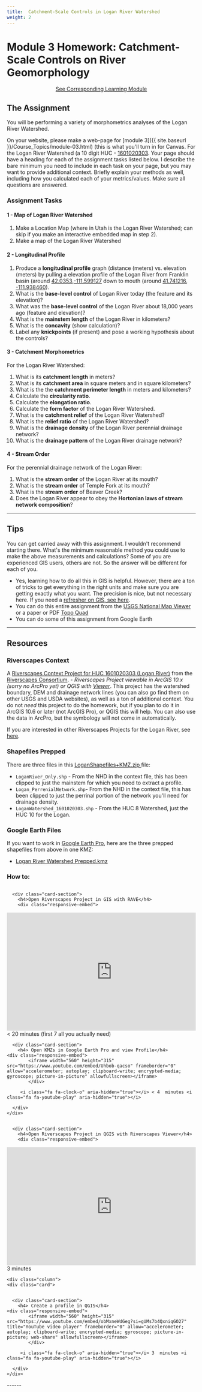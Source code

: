 ```yaml
---
title: 	Catchment-Scale Controls in Logan River Watershed
weight: 2
---
```

# Module 3 Homework: Catchment-Scale Controls on River Geomorphology


<div align="center">
<a class="button secondary" href="{{ site.baseurl }}/Course_Topics/module-03.html"><i class="fa fa-reply" aria-hidden="true"></i> See Corresponding Learning Module <i class="fa fa-leanpub" aria-hidden="true"></i></a></div>

## The Assignment

You will be performing a variety of morphometrics analyses of the Logan River Watershed.

On your website, please make a web-page for [module 3]({{ site.baseurl }}/Course_Topics/module-03.html) (this is what you'll turn in for Canvas. For the Logan River Watershed (a 10 digit HUC - [1601020303](https://data.riverscapes.net/p/d033fd87-b155-4a72-a272-29fa701fff78/). Your page should have a heading for each of the assignment tasks listed below. I describe the bare minimum you need to include in each task on your page, but you may want to provide additional context. Briefly explain your methods as well, including how you calculated each of your metrics/values. Make sure all questions are answered.

### Assignment Tasks

#### 1 - Map of Logan River Watershed 
1. Make a Location Map (where in Utah is the Logan River Watershed; can skip if you make an interactive embedded map in step 2).
2. Make a map of the Logan River Watershed

#### 2 - Longitudinal Profile
1. Produce a **longitudinal profile** graph (distance (meters) vs. elevation (meters)  by pulling a elevation profile of the Logan River from Franklin basin (around  [42.0353,-111.599127](https://goo.gl/maps/qHmhTkBy8H4w7BdK7) down to mouth (around [41.741216, -111.938460](https://goo.gl/maps/vKCdUaMe1im98wTL8)). 
2. What is the **base-level control** of Logan River today (the feature and its elevation)?
3. What was the **base-level control** of the Logan River about 18,000 years ago (feature and elevation)? 
4. What is the **mainstem length** of the  Logan River in kilometers?
5. What is the **concavity** (show calculation)?
6. Label any **knickpoints** (if present) and pose a working hypothesis about the controls?

#### 3 - Catchment Morphometrics

For the Logan River Watershed:
1. What is its **catchment length** in meters? 
2. What is its **catchment area** in square meters and in square kilometers?
3. What is the the **catchment perimeter length** in meters and kilometers?
4. Calculate the **circularity ratio**.
5. Calculate the **elongation ratio**.
6. Calculate the **form factor** of the Logan River Watershed.
7. What is the **catchment relief** of the Logan River Watershed?
8.  What is the **relief ratio** of the Logan River Watershed? 
9.  What is the  **drainage density** of the Logan River perennial drainage network?
10.  What is the **drainage pattern** of the Logan River drainage network?

#### 4 - Stream Order
For the perennial drainage network of the Logan River:
1. What is the **stream order** of the Logan River at its mouth?
2. What is the **stream order** of Temple Fork at its mouth?
3. What is the **stream order** of Beaver Creek?
4. Does the Logan River appear to obey the **Hortonian laws of stream network composition**?

----------
## Tips
You can get carried away with this assignment. I wouldn't recommend starting there. What's the minimum reasonable method you could use to make the above measurements and calculations? Some of you are experienced GIS users, others are not. So the answer will be different for each of you.
- Yes, learning how to do all this in GIS is helpful. However, there are a ton of tricks to get everything in the right units and make sure you are getting exactly what you want. The precision is nice, but not necessary here. If you need a [refresher on GIS, see here](https://mgimond.github.io/Spatial/introGIS.html). 
- You can do this entire assignment from the [USGS National Map Viewer](https://viewer.nationalmap.gov/advanced-viewer/) or a paper or PDF [Topo Quad](https://www.sciencebase.gov/catalog/item/5e3bc574e4b0edb47bdf09b6)
- You can do some of this assignment from Google Earth

------------------------
## Resources

### Riverscapes Context 

A [Riverscapes Context Project for HUC 1601020303 (Logan River)](https://data.riverscapes.net/p/d033fd87-b155-4a72-a272-29fa701fff78/) from the [Riverscapes Consortium](http://riverscapes.net). - *Riverscapes Project viewable in ArcGIS 10.x (sorry no ArcPro yet) or QGIS with [Viewer](http://viewer.riverscapes.net)*. This project has the watershed boundary, DEM and drainage network lines (you can also go find them on other USGS and USDA websites), as well as a ton of additional context. You do not *need* this project to do the homework, but if you plan to do it in ArcGIS 10.6 or later (not ArcGIS Pro), or QGIS this will help. You can also use the data in ArcPro, but the symbology will not come in automatically.

If you are interested in other Riverscapes Projects for the Logan River, see [here](https://data.riverscapes.net/s?type=Project&boundsId=778facfe-ac34-4ff7-b70c-096d25267162&geo=-111.70878756791353%2C41.88449839624283%2C9.287251608945853).


### Shapefiles Prepped
There are three files in this [LoganShapefiles+KMZ.zip ](https://usu.instructure.com/files/79946836/download?download_frd=1) <i class="fa fa-file-archive-o" aria-hidden="true"></i> file:
- `LoganRiver_Only.shp` - From the NHD in the context file, this has been clipped to just the mainstem for which you need to extract a profile.
- `Logan_PerrenialNetwork.shp`-  From the NHD in the context file, this has been clipped to just the perrinal portion of the network you'll need for drainage density.
- `LoganWatershed_1601020303.shp` -  From the HUC 8 Watershed, just the HUC 10 for the Logan.

### Google Earth Files
If you want to work in [Google Earth Pro](https://www.google.com/earth/versions/download-thank-you/?usagestats=1), here are the three prepped shapefiles from above in one KMZ:
- [Logan River Watershed Prepped.kmz](https://usu.instructure.com/files/79946820/download?download_frd=1)

### How to:
<div class="row small-up-2 medium-up-2">


  <div class="column">
    <div class="card">


      <div class="card-section">
        <h4>Open Riverscapes Project in GIS with RAVE</h4>
        <div class="responsive-embed"> 

<iframe width="560" height="315" src="https://www.youtube.com/embed/QLboT-YJw-I" frameborder="0" allow="accelerometer; autoplay; clipboard-write; encrypted-media; gyroscope; picture-in-picture" allowfullscreen></iframe>
<br>


</div>
<i class="fa fa-clock-o" aria-hidden="true"></i> < 20 minutes (first 7 all you actually need) <i class="fa fa-youtube-play" aria-hidden="true"></i>
      </div>
    </div>
  </div>

  <div class="column">
    <div class="card">


      <div class="card-section">
        <h4> Open KMZs in Google Earth Pro and view Profile</h4>
    <div class="responsive-embed">
        	<iframe width="560" height="315" src="https://www.youtube.com/embed/Uhbob-qacso" frameborder="0" allow="accelerometer; autoplay; clipboard-write; encrypted-media; gyroscope; picture-in-picture" allowfullscreen></iframe>
        	</div>
      
         <i class="fa fa-clock-o" aria-hidden="true"></i> < 4  minutes <i class="fa fa-youtube-play" aria-hidden="true"></i>
        
      </div>
    </div>

  </div>
</div>

<div class="row small-up-2 medium-up-2">


  <div class="column">
    <div class="card">


      <div class="card-section">
        <h4>Open Riverscapes Project in QGIS with Riverscapes Viewer</h4>
        <div class="responsive-embed"> 

<iframe width="560" height="315" src="https://www.youtube.com/embed/dUfr9DfFvcA?si=GS-0ysVqASyMjscx" title="YouTube video player" frameborder="0" allow="accelerometer; autoplay; clipboard-write; encrypted-media; gyroscope; picture-in-picture; web-share" allowfullscreen></iframe>
<br>


</div>
<i class="fa fa-clock-o" aria-hidden="true"></i> 3 minutes <i class="fa fa-youtube-play" aria-hidden="true"></i>
      </div>
    </div>
  </div>

    <div class="column">
    <div class="card">


      <div class="card-section">
        <h4> Create a profile in QGIS</h4>
    <div class="responsive-embed">
        	<iframe width="560" height="315" src="https://www.youtube.com/embed/obMxneWdGeg?si=gUMs7b4QxniqGO27" title="YouTube video player" frameborder="0" allow="accelerometer; autoplay; clipboard-write; encrypted-media; gyroscope; picture-in-picture; web-share" allowfullscreen></iframe>
        	</div>
       
         <i class="fa fa-clock-o" aria-hidden="true"></i> 3  minutes <i class="fa fa-youtube-play" aria-hidden="true"></i>
        
      </div>
    </div>

  </div>
</div>
------

